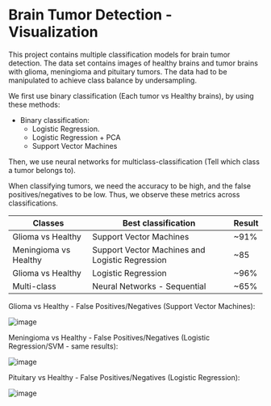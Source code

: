 # Brain Tumor Detection - Visualization


This project contains multiple classification models for brain tumor detection.
The data set contains images of healthy brains and tumor brains with glioma, meningioma and pituitary tumors.
The data had to be manipulated to achieve class balance by undersampling.

We first use binary classification (Each tumor vs Healthy brains), by using these methods:

* Binary classification:
  * Logistic Regression.
  * Logistic Regression + PCA
  * Support Vector Machines
                                                        

Then, we use neural networks for multiclass-classification (Tell which class a tumor belongs to).

When classifying tumors, we need the accuracy to be high, and the false positives/negatives to be low.
Thus, we observe these metrics across classifications.

Classes           | Best classification     | Result |
-------------     | -------------           | -------|
Glioma vs Healthy | Support Vector Machines | ~91% |
Meningioma vs Healthy | Support Vector Machines and Logistic Regression| ~85  |
Glioma vs Healthy | Logistic Regression | ~96%  |
Multi-class| Neural Networks - Sequential | ~65%  |

Glioma vs Healthy - False Positives/Negatives (Support Vector Machines):

![image](https://user-images.githubusercontent.com/41328970/116010690-63728a00-a5d5-11eb-9c59-995d247fcd06.png)

Meningioma vs Healthy - False Positives/Negatives (Logistic Regression/SVM - same results):

![image](https://user-images.githubusercontent.com/41328970/116010685-548bd780-a5d5-11eb-8666-f711122a4999.png)


Pituitary vs Healthy - False Positives/Negatives (Logistic Regression):

![image](https://user-images.githubusercontent.com/41328970/116010637-11316900-a5d5-11eb-9f2f-c025c27b4b96.png)
